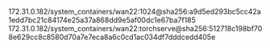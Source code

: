 172.31.0.182/system_containers/wan22:1024@sha256:a9d5ed293bc5cc42a1edd7bc21c84174e25a37a868dd9e5af00dc1e67ba7f185
172.31.0.182/system_containers/wan22:torchserve@sha256:512718c198bf708e629cc8c8580d70a7e7eca8a6c0cd1ac034df7dddcedd405e